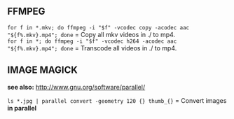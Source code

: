 
## FFMPEG

`for f in *.mkv; do ffmpeg -i "$f" -vcodec copy -acodec aac "${f%.mkv}.mp4"; done` = Copy all mkv videos in ./ to mp4.  
`for f in *; do ffmpeg -i "$f" -vcodec h264 -acodec aac "${f%.mkv}.mp4"; done` = Transcode all videos in ./ to mp4.  

## IMAGE MAGICK

**see also:** http://www.gnu.org/software/parallel/  

`ls *.jpg | parallel convert -geometry 120 {} thumb_{}` = Convert images **in parallel** 

